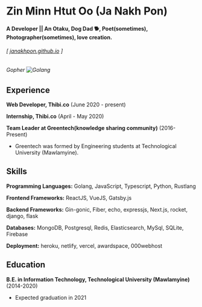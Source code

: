 Zin Minn Htut Oo (Ja Nakh Pon)
=============================

#### A Developer || An Otaku, Dog Dad 🐕, Poet(sometimes), Photographer(sometimes), love creation.
###### [ [janakhpon.github.io](https://janakhpon.github.io/) ]
###### Gopher <img src="https://i.ya-webdesign.com/images/golang-vector-programming.png" alt="Golang">


Experience
---------
**Web Developer, Thibi.co** (June 2020 - present)

**Internship, Thibi.co** (April - May 2020)

**Team Leader at Greentech(knowledge sharing community)** (2016-Present)

- Greentech was formed by Engineering students at Technological University (Mawlamyine).


Skills
------
**Programming Languages:** Golang, JavaScript, Typescript, Python, Rustlang 

**Frontend Frameworks:** ReactJS, VueJS, Gatsby.js

**Backend Frameworks:** Gin-gonic, Fiber, echo, expressjs, Next.js, rocket, django, flask

**Databases:** MongoDB, Postgresql, Redis, Elasticsearch, MySql, SQLite, Firebase

**Deployment:** heroku, netlify, vercel, awardspace, 000webhost


Education
---------
**B.E. in Information Technology, Technological University (Mawlamyine)** (2014-2020)

- Expected graduation in 2021




<!--
**janakhpon/janakhpon** is a ✨ _special_ ✨ repository because its `README.md` (this file) appears on your GitHub profile.

Here are some ideas to get you started:

- 🔭 I’m currently working on ...
- 🌱 I’m currently learning ...
- 👯 I’m looking to collaborate on ...
- 🤔 I’m looking for help with ...
- 💬 Ask me about ...
- 📫 How to reach me: ...
- 😄 Pronouns: ...
- ⚡ Fun fact: ...
-->
